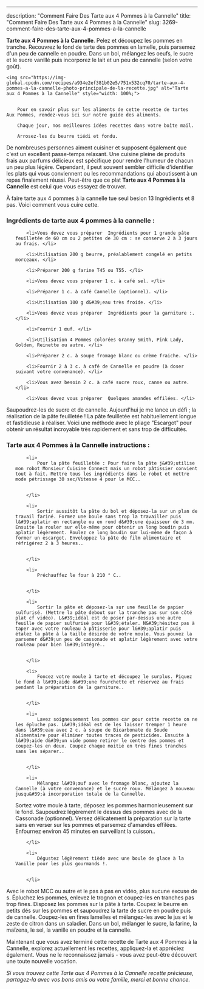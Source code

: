 ---
description: "Comment Faire Des Tarte aux 4 Pommes à la Cannelle"
title: "Comment Faire Des Tarte aux 4 Pommes à la Cannelle"
slug: 3269-comment-faire-des-tarte-aux-4-pommes-a-la-cannelle

<p>
	<strong>Tarte aux 4 Pommes à la Cannelle</strong>. 
	Pelez et découpez les pommes en tranche. Recouvrez le fond de tarte des pommes en lamelle, puis parsemez d&#39;un peu de cannelle en poudre. Dans un bol, mélangez les oeufs, le sucre et le sucre vanillé puis incorporez le lait et un peu de cannelle (selon votre goût).
</p>
<p>
	
	<img src="https://img-global.cpcdn.com/recipes/a934e2ef381b02e5/751x532cq70/tarte-aux-4-pommes-a-la-cannelle-photo-principale-de-la-recette.jpg" alt="Tarte aux 4 Pommes à la Cannelle" style="width: 100%;">
	
	
		Pour en savoir plus sur les aliments de cette recette de tartes Aux Pommes, rendez-vous ici sur notre guide des aliments.
	
		Chaque jour, nos meilleures idées recettes dans votre boîte mail.
	
		Arrosez-les du beurre tiédi et fondu.
	
</p>

De nombreuses personnes aiment cuisiner et supposent également que c'est un excellent passe-temps relaxant. Une cuisine pleine de produits frais aux parfums délicieux est spécifique pour rendre l'humeur de chacun un peu plus légère. Cependant, il peut souvent sembler difficile d'identifier les plats qui vous conviennent ou les recommandations qui aboutissent à un repas finalement réussi. Peut-être que ce plat <strong> Tarte aux 4 Pommes à la Cannelle </strong> est celui que vous essayez de trouver.

<!--inarticleads1-->

À faire tarte aux 4 pommes à la cannelle tue seul besion 13 Ingrédients et 8 pas. Voici comment vous cuire cette.

<h3>Ingrédients de tarte aux 4 pommes à la cannelle :</h3>

<ol>
	
		<li>Vous devez vous préparer  Ingrédients pour 1 grande pâte feuilletée de 60 cm ou 2 petites de 30 cm : se conserve 2 à 3 jours au frais. </li>
	
		<li>Utilisation 200 g beurre, préalablement congelé en petits morceaux. </li>
	
		<li>Préparer 200 g farine T45 ou T55. </li>
	
		<li>Vous devez vous préparer 1 c. à café sel. </li>
	
		<li>Préparer 1 c. à café Cannelle (optionnel). </li>
	
		<li>Utilisation 100 g d&#39;eau très froide. </li>
	
		<li>Vous devez vous préparer  Ingrédients pour la garniture :. </li>
	
		<li>Fournir 1 œuf. </li>
	
		<li>Utilisation 4 Pommes colorées Granny Smith, Pink Lady, Golden, Reinette ou autre. </li>
	
		<li>Préparer 2 c. à soupe fromage blanc ou crème fraiche. </li>
	
		<li>Fournir 2 à 3 c. à café de Cannelle en poudre (à doser suivant votre convenance). </li>
	
		<li>Vous avez besoin 2 c. à café sucre roux, canne ou autre. </li>
	
		<li>Vous devez vous préparer  Quelques amandes effilées. </li>
	
</ol>

Saupoudrez-les de sucre et de cannelle. Aujourd&#39;hui je me lance un défi ; la réalisation de la pâte feuilletée ! La pâte feuilletée est habituellement longue et fastidieuse à réaliser. Voici une méthode avec le pliage &#34;Escargot&#34; pour obtenir un résultat incroyable très rapidement et sans trop de difficultés. 

<!--inarticleads2-->

<h3>Tarte aux 4 Pommes à la Cannelle instructions :</h3>

<ol>
	
		<li>
			Pour la pâte feuilletée : Pour faire la pâte j&#39;utilise mon robot Monsieur Cuisine Connect mais un robot pâtissier convient tout à fait. Mettre tous les ingrédients dans le robot et mettre mode pétrissage 30 sec/Vitesse 4 pour le MCC..
			
			
		</li>
	
		<li>
			Sortir aussitôt la pâte du bol et déposez-la sur un plan de travail fariné. Formez une boule sans trop la travailler puis l&#39;aplatir en rectangle ou en rond d&#39;une épaisseur de 3 mm. Ensuite la rouler sur elle-même pour obtenir un long boudin puis aplatir légèrement. Roulez ce long boudin sur lui-même de façon à former un escargot. Enveloppez la pâte de film alimentaire et réfrigérez 2 à 3 heures..
			
			
		</li>
	
		<li>
			Préchauffez le four à 210 ° C..
			
			
		</li>
	
		<li>
			Sortir la pâte et déposez-la sur une feuille de papier sulfurisé. (Mettre la pâte debout sur la tranche pas sur son côté plat cf vidéo). L&#39;idéal est de poser par-dessus une autre feuille de papier sulfurisé pour l&#39;étaler. N&#39;hésitez pas à taper avec votre rouleau à pâtisserie pour l&#39;aplatir puis étalez la pâte à la taille désirée de votre moule. Vous pouvez la parsemer d&#39;un peu de cassonade et aplatir légèrement avec votre rouleau pour bien l&#39;intégré..
			
			
		</li>
	
		<li>
			Foncez votre moule à tarte et découpez le surplus. Piquez le fond à l&#39;aide d&#39;une fourchette et réservez au frais pendant la préparation de la garniture..
			
			
		</li>
	
		<li>
			Lavez soigneusement les pommes car pour cette recette on ne les épluche pas. L&#39;idéal est de les laisser tremper 1 heure dans l&#39;eau avec 2 c. à soupe de Bicarbonate de Soude alimentaire pour éliminer toutes traces de pesticides. Ensuite à l&#39;aide d&#39;un vide pomme retirer le centre des pommes et coupez-les en deux. Coupez chaque moitié en très fines tranches sans les séparer..
			
			
		</li>
	
		<li>
			Mélangez l&#39;œuf avec le fromage blanc, ajoutez la Cannelle (à votre convenance) et le sucre roux. Mélangez à nouveau jusqu&#39;à incorporation totale de la Cannelle.
Sortez votre moule à tarte, déposez les pommes harmonieusement sur le fond. Saupoudrez légèrement le dessus des pommes avec de la Cassonade (optionnel). Versez délicatement la préparation sur la tarte sans en verser sur les pommes et parsemez d&#39;amandes effilées. Enfournez environ 45 minutes en surveillant la cuisson..
			
			
		</li>
	
		<li>
			Dégustez légèrement tiède avec une boule de glace à la Vanille pour les plus gourmands !.
			
			
		</li>
	
</ol>

Avec le robot MCC ou autre et le pas à pas en vidéo, plus aucune excuse de s. Épluchez les pommes, enlevez le trognon et coupez-les en tranches pas trop fines. Disposez les pommes sur la pâte à tarte. Coupez le beurre en petits dés sur les pommes et saupoudrez la tarte de sucre en poudre puis de cannelle. Coupez-les en fines lamelles et mélangez-les avec le jus et le zeste de citron dans un saladier. Dans un bol, mélanger le sucre, la farine, la maïzena, le sel, la vanille en poudre et la cannelle. 

<!--inarticleads1-->

<p>
Maintenant que vous avez terminé cette recette de Tarte aux 4 Pommes à la Cannelle, explorez actuellement les recettes, appliquez-la et appréciez également. Vous ne le reconnaissez jamais - vous avez peut-être découvert une toute nouvelle vocation.
</p>

<p>
<i>Si vous trouvez cette Tarte aux 4 Pommes à la Cannelle recette précieuse, partagez-la avec vos bons amis ou votre famille, merci et bonne chance.</i>
</p>
